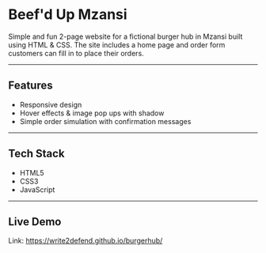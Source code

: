 # Beef'd Up Mzansi
Simple and fun 2-page website for a fictional burger hub in Mzansi built using HTML & CSS. The site includes a home page and order form customers can fill in to place their orders.

---
## Features
- Responsive design
- Hover effects & image pop ups with shadow
- Simple order simulation with confirmation messages
---
  ## Tech Stack
  - HTML5
  - CSS3
  - JavaScript

---
## Live Demo
Link: https://write2defend.github.io/burgerhub/
  
